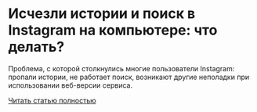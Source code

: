 # Исчезли истории и поиск в Instagram на компьютере: что делать?



Проблема, с которой столкнулись многие пользователи Instagram: пропали истории, не работает поиск, возникают другие неполадки при использовании веб-версии сервиса.

[Читать статью полностью](https://xyberbara.com/web/ischezli-istorii-i-poisk-v-instagram-na-pc/)
